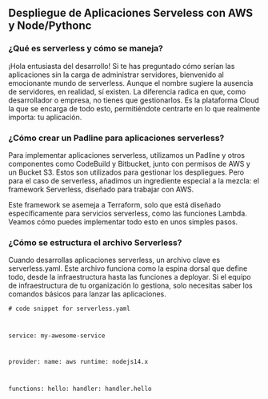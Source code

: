 <h2 align="left"> Despliegue de Aplicaciones Serveless con AWS y Node/Pythonc </h2>

<h3 align="left"> ¿Qué es serverless y cómo se maneja? </h3>

<p align="left"> ¡Hola entusiasta del desarrollo! Si te has preguntado cómo serían las aplicaciones sin la carga de administrar servidores, bienvenido al emocionante mundo de serverless. Aunque el nombre sugiere la ausencia de servidores, en realidad, sí existen. La diferencia radica en que, como desarrollador o empresa, no tienes que gestionarlos. Es la plataforma Cloud la que se encarga de todo esto, permitiéndote centrarte en lo que realmente importa: tu aplicación. </p>

<h3 align="left"> ¿Cómo crear un Padline para aplicaciones serverless? </h3>

<p align="left"> Para implementar aplicaciones serverless, utilizamos un Padline y otros componentes como CodeBuild y Bitbucket, junto con permisos de AWS y un Bucket S3. Estos son utilizados para gestionar los despliegues. Pero para el caso de serverless, añadimos un ingrediente especial a la mezcla: el framework Serverless, diseñado para trabajar con AWS.

Este framework se asemeja a Terraform, solo que está diseñado específicamente para servicios serverless, como las funciones Lambda. Veamos cómo puedes implementar todo esto en unos simples pasos. </p>

<h3 align="left"> ¿Cómo se estructura el archivo Serverless? </h3>

<p align="left"> Cuando desarrollas aplicaciones serverless, un archivo clave es serverless.yaml. Este archivo funciona como la espina dorsal que define todo, desde la infraestructura hasta las funciones a deployar. Si el equipo de infraestructura de tu organización lo gestiona, solo necesitas saber los comandos básicos para lanzar las aplicaciones.

<code># code snippet for serverless.yaml

service: my-awesome-service

provider:
  name: aws
  runtime: nodejs14.x

functions:
  hello:
    handler: handler.hello</code>

 </p>